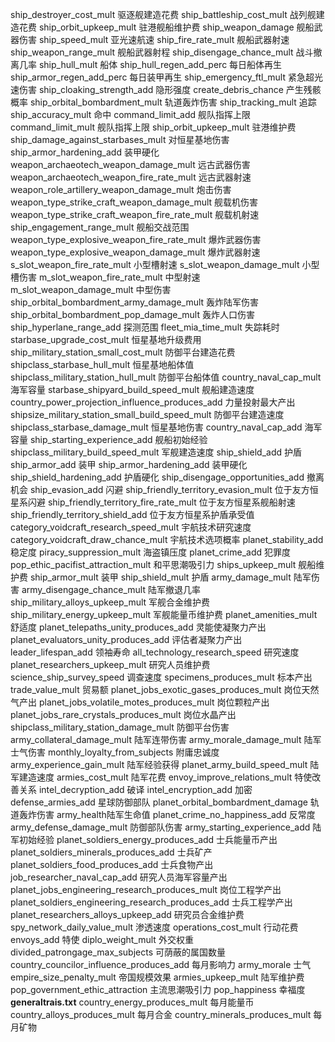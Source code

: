 ship_destroyer_cost_mult 驱逐舰建造花费
ship_battleship_cost_mult 战列舰建造花费
ship_orbit_upkeep_mult 驻港舰船维护费
ship_weapon_damage 舰船武器伤害
ship_speed_mult 亚光速航速
ship_fire_rate_mult 舰船武器射速
ship_weapon_range_mult 舰船武器射程
ship_disengage_chance_mult 战斗撤离几率
ship_hull_mult 船体
ship_hull_regen_add_perc 每日船体再生
ship_armor_regen_add_perc 每日装甲再生
ship_emergency_ftl_mult 紧急超光速伤害
ship_cloaking_strength_add 隐形强度
create_debris_chance 产生残骸概率
ship_orbital_bombardment_mult 轨道轰炸伤害
ship_tracking_mult 追踪
ship_accuracy_mult 命中
command_limit_add 舰队指挥上限
command_limit_mult 舰队指挥上限
ship_orbit_upkeep_mult 驻港维护费
ship_damage_against_starbases_mult 对恒星基地伤害
ship_armor_hardening_add 装甲硬化
weapon_archaeotech_weapon_damage_mult 远古武器伤害
weapon_archaeotech_weapon_fire_rate_mult 远古武器射速
weapon_role_artillery_weapon_damage_mult 炮击伤害
weapon_type_strike_craft_weapon_damage_mult 舰载机伤害
weapon_type_strike_craft_weapon_fire_rate_mult 舰载机射速
ship_engagement_range_mult 舰船交战范围
weapon_type_explosive_weapon_fire_rate_mult 爆炸武器伤害
weapon_type_explosive_weapon_damage_mult 爆炸武器射速
s_slot_weapon_fire_rate_mult 小型槽射速
s_slot_weapon_damage_mult 小型槽伤害
m_slot_weapon_fire_rate_mult 中型射速
m_slot_weapon_damage_mult 中型伤害
ship_orbital_bombardment_army_damage_mult 轰炸陆军伤害
ship_orbital_bombardment_pop_damage_mult 轰炸人口伤害
ship_hyperlane_range_add 探测范围
fleet_mia_time_mult 失踪耗时
starbase_upgrade_cost_mult 恒星基地升级费用
ship_military_station_small_cost_mult 防御平台建造花费
shipclass_starbase_hull_mult 恒星基地船体值
shipclass_military_station_hull_mult 防御平台船体值
country_naval_cap_mult 海军容量
starbase_shipyard_build_speed_mult 舰船建造速度
country_power_projection_influence_produces_add 力量投射最大产出
shipsize_military_station_small_build_speed_mult 防御平台建造速度
shipclass_starbase_damage_mult 恒星基地伤害
country_naval_cap_add 海军容量
ship_starting_experience_add 舰船初始经验
shipclass_military_build_speed_mult 军舰建造速度
ship_shield_add 护盾
ship_armor_add 装甲
ship_armor_hardening_add 装甲硬化
ship_shield_hardening_add 护盾硬化
ship_disengage_opportunities_add 撤离机会
ship_evasion_add 闪避
ship_friendly_territory_evasion_mult 位于友方恒星系闪避
ship_friendly_territory_fire_rate_mult 位于友方恒星系舰船射速
ship_friendly_territory_shield_add 位于友方恒星系护盾承受值
category_voidcraft_research_speed_mult 宇航技术研究速度
category_voidcraft_draw_chance_mult 宇航技术选项概率
planet_stability_add 稳定度
piracy_suppression_mult 海盗镇压度
planet_crime_add 犯罪度
pop_ethic_pacifist_attraction_mult 和平思潮吸引力
ships_upkeep_mult 舰船维护费
ship_armor_mult 装甲
ship_shield_mult 护盾
army_damage_mult 陆军伤害
army_disengage_chance_mult 陆军撤退几率
ship_military_alloys_upkeep_mult 军舰合金维护费
ship_military_energy_upkeep_mult 军舰能量币维护费
planet_amenities_mult 舒适度
planet_telepaths_unity_produces_add 灵能使凝聚力产出
planet_evaluators_unity_produces_add 评估者凝聚力产出
leader_lifespan_add 领袖寿命
all_technology_research_speed 研究速度
planet_researchers_upkeep_mult 研究人员维护费
science_ship_survey_speed 调查速度
specimens_produces_mult 标本产出
trade_value_mult 贸易额
planet_jobs_exotic_gases_produces_mult 岗位天然气产出
planet_jobs_volatile_motes_produces_mult 岗位颗粒产出
planet_jobs_rare_crystals_produces_mult 岗位水晶产出
shipclass_military_station_damage_mult 防御平台伤害
army_collateral_damage_mult 陆军连带伤害
army_morale_damage_mult 陆军士气伤害
monthly_loyalty_from_subjects 附庸忠诚度
army_experience_gain_mult 陆军经验获得
planet_army_build_speed_mult 陆军建造速度
armies_cost_mult 陆军花费
envoy_improve_relations_mult 特使改善关系
intel_decryption_add 破译
intel_encryption_add 加密
defense_armies_add 星球防御部队
planet_orbital_bombardment_damage 轨道轰炸伤害
army_health陆军生命值
planet_crime_no_happiness_add 反常度
army_defense_damage_mult 防御部队伤害
army_starting_experience_add 陆军初始经验
planet_soldiers_energy_produces_add 士兵能量币产出
planet_soldiers_minerals_produces_add 士兵矿产
planet_soldiers_food_produces_add 士兵食物产出
job_researcher_naval_cap_add 研究人员海军容量产出
planet_jobs_engineering_research_produces_mult 岗位工程学产出
planet_soldiers_engineering_research_produces_add 士兵工程学产出
planet_researchers_alloys_upkeep_add 研究员合金维护费
spy_network_daily_value_mult 渗透速度
operations_cost_mult 行动花费
envoys_add 特使
diplo_weight_mult 外交权重
divided_patrongage_max_subjects 可荫蔽的属国数量
country_councilor_influence_produces_add 每月影响力
army_morale 士气
empire_size_penalty_mult 帝国规模效果
armies_upkeep_mult 陆军维护费
pop_government_ethic_attraction 主流思潮吸引力
pop_happiness 幸福度
**generaltrais.txt**
country_energy_produces_mult 每月能量币
country_alloys_produces_mult 每月合金
country_minerals_produces_mult  每月矿物